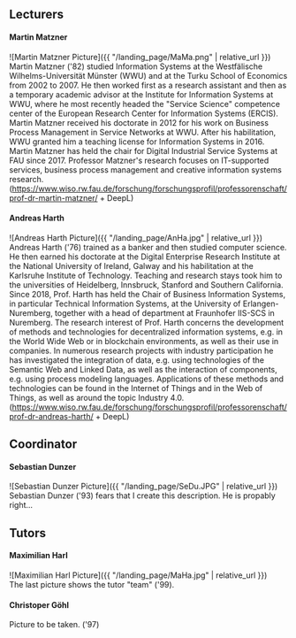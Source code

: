 ## Lecturers
#### Martin Matzner
![Martin Matzner Picture]({{ "/landing_page/MaMa.png" | relative_url }}) <br>
Martin Matzner ('82) studied Information Systems at the Westfälische Wilhelms-Universität Münster (WWU) and at the Turku School of Economics from 2002 to 2007. He then worked first as a research assistant and then as a temporary academic advisor at the Institute for Information Systems at WWU, where he most recently headed the "Service Science" competence center of the European Research Center for Information Systems (ERCIS). Martin Matzner received his doctorate in 2012 for his work on Business Process Management in Service Networks at WWU. After his habilitation, WWU granted him a teaching license for Information Systems in 2016. Martin Matzner has held the chair for Digital Industrial Service Systems at FAU since 2017.
Professor Matzner's research focuses on IT-supported services, business process management and creative information systems research. (https://www.wiso.rw.fau.de/forschung/forschungsprofil/professorenschaft/prof-dr-martin-matzner/ + DeepL)

#### Andreas Harth
![Andreas Harth Picture]({{ "/landing_page/AnHa.jpg" | relative_url }}) <br>
Andreas Harth ('76) trained as a banker and then studied computer science. He then earned his doctorate at the Digital Enterprise Research Institute at the National University of Ireland, Galway and his habilitation at the Karlsruhe Institute of Technology. Teaching and research stays took him to the universities of Heidelberg, Innsbruck, Stanford and Southern California. Since 2018, Prof. Harth has held the Chair of Business Information Systems, in particular Technical Information Systems, at the University of Erlangen-Nuremberg, together with a head of department at Fraunhofer IIS-SCS in Nuremberg.
The research interest of Prof. Harth concerns the development of methods and technologies for decentralized information systems, e.g. in the World Wide Web or in blockchain environments, as well as their use in companies. In numerous research projects with industry participation he has investigated the integration of data, e.g. using technologies of the Semantic Web and Linked Data, as well as the interaction of components, e.g. using process modeling languages. Applications of these methods and technologies can be found in the Internet of Things and in the Web of Things, as well as around the topic Industry 4.0. (https://www.wiso.rw.fau.de/forschung/forschungsprofil/professorenschaft/prof-dr-andreas-harth/ + DeepL)

## Coordinator
#### Sebastian Dunzer
![Sebastian Dunzer Picture]({{ "/landing_page/SeDu.JPG" | relative_url }}) <br>
Sebastian Dunzer ('93) fears that I create this description. He is propably right...

## Tutors
#### Maximilian Harl
![Maximilian Harl Picture]({{ "/landing_page/MaHa.jpg" | relative_url }}) <br>
The last picture shows the tutor "team" ('99).


#### Christoper Göhl
Picture to be taken. ('97)